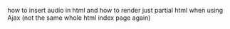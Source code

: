 how to insert audio in html and how to render just partial html when using Ajax (not the same whole html index page again)